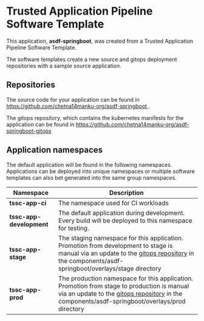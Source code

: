 # Trusted Application Pipeline Software Template

This application, **asdf-springboot**, was created from a Trusted Application Pipeline Software Template.

The software templates create a new source and gitops deployment repositories with a sample source application. 

## Repositories

The source code for your application can be found in [https://github.com/chetna14manku-org/asdf-springboot ](https://github.com/chetna14manku-org/asdf-springboot ).
 
The gitops repository, which contains the kubernetes manifests for the application can be found in 
[https://github.com/chetna14manku-org/asdf-springboot-gitops ](https://github.com/chetna14manku-org/asdf-springboot-gitops ) 

## Application namespaces 

The default application will be found in the following namespaces. Applications can be deployed into unique namespaces or multiple software templates can also bet generated into the same group namespaces.  

|  Namespace   |  Description   |  
| -------- | -------- |
| **tssc-app-ci** | The namespace used for CI workloads |
| **tssc-app-development** | The default application during development. Every build will be deployed to this namespace for testing. |
| **tssc-app-stage** | The staging namespace for this application. Promotion from development to stage is manual via an update to the [gitops repository](https://github.com/chetna14manku-org/asdf-springboot-gitops ) in the components/asdf-springboot/overlays/stage directory |
| **tssc-app-prod** | The production namespace for this application. Promotion from stage to production is manual via an update to the [gitops repository](https://github.com/chetna14manku-org/asdf-springboot-gitops ) in the components/asdf-springboot/overlays/prod directory |
